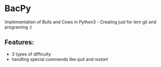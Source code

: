 # BacPy

Implementation of Bulls and Cows in Python3 - Creating just for lern git and programing :)

## Features:

- 3 types of difficulty
- handling special commends like *quit* and *restart*
